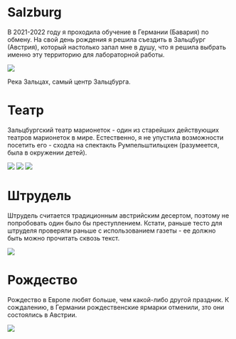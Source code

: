 # Salzburg

В 2021-2022 году я проходила обучение в Германии (Бавария) по обмену. На свой день рождения я решила съездить в Зальцбург (Австрия), который настолько запал мне в душу, что я решила выбрать именно эту территорию для лабораторной работы.

![](photo_13_2024-04-21_22-41-36.jpg)

Река Зальцах, самый центр Зальцбурга.

# Театр
Зальцбургский театр марионеток - один из старейших действующих театров марионеток в мире. Естественно, я не упустила возможности посетить его - сходла на спектакль Румпельштильцхен (разумеется, была в окружении детей).


![](photo_11_2024-04-21_22-41-36.jpg)
![](photo_5_2024-04-21_22-41-36.jpg) ![](photo_12_2024-04-21_22-41-36.jpg)

# Штрудель

Штрудель считается традиционным австрийским десертом, поэтому не попробовать один было бы преступлением. Кстати, раньше тесто для штруделя проверяли раньше с использованием газеты - ее должно быть можно прочитать сквозь текст.

![](photo_10_2024-04-21_22-41-36.jpg)

# Рождество

Рождество в Европе любят больше, чем какой-либо другой праздник. К сождалению, в Германии рождественские ярмарки отменили, зто они состоялись в Австрии.

![](photo_1_2024-04-21_22-41-36.jpg)

